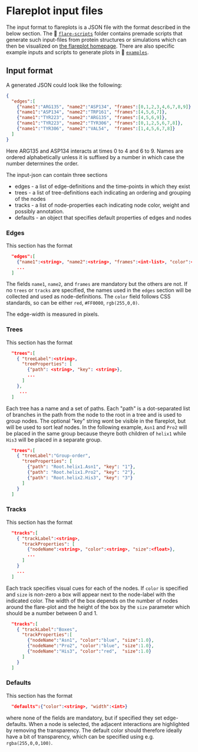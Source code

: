 # Flareplot input files

The input format to flareplots is a JSON file with the format described in the below section. The :file_folder: [`flare-scripts`](https://github.com/GPCRviz/flareplot/tree/master/input/flare-scripts) folder contains premade scripts that generate such input-files from protein structures or simulations which can then be visualized on [the flareplot homepage](https://gpcrviz.github.io/flareplot/?p=create). There are also specific example inputs and scripts to generate plots in :file_folder: [`examples`](https://github.com/GPCRviz/flareplot/tree/master/input/examples).


## Input format
A generated JSON could look like the following:

```json
{
  "edges":[
    {"name1":"ARG135", "name2":"ASP134", "frames":[0,1,2,3,4,6,7,8,9]},
    {"name1":"ASP134", "name2":"TRP161", "frames":[4,5,6,7]},
    {"name1":"TYR223", "name2":"ARG135", "frames":[4,5,6,9]},
    {"name1":"TYR223", "name2":"TYR306", "frames":[0,1,2,5,6,7,8]},
    {"name1":"TYR306", "name2":"VAL54",  "frames":[1,4,5,6,7,8]}
  ]
}
```
      
Here ARG135 and ASP134 interacts at times 0 to 4 and 6 to 9. Names are ordered alphabetically unless it is suffixed by a number in which case the number determines the order. 

The input-json can contain three sections
 * edges - a list of edge-definitions and the time-points in which they exist
 * trees - a list of tree-definitions each indicating an ordering and grouping of the nodes
 * tracks - a list of node-properties each indicating node color, weight and possibly annotation. 
 * defaults - an object that specifies default properties of edges and nodes

### Edges
This section has the format
```json
  "edges":[
    {"name1":<string>, "name2":<string>, "frames":<int-list>, "color":<string>, "width":<int>},
    ...
  ]
```
The fields `name1`, `name2`, and `frames` are mandatory but the others are not. If no `trees` or `tracks` are specified, the names used in the `edges` section will be collected and used as node-definitions. The `color` field follows CSS standards, so can be either `red`, `#FF0000`, `rgb(255,0,0)`.

The edge-width is measured in pixels. 

### Trees
This section has the format
```json
  "trees":[
    { "treeLabel":<string>, 
      "treeProperties": [
        {"path": <string>, "key": <string>},
        ...
      ]
    },
     ...
  ]
```
Each tree has a name and a set of paths. Each "path" is a dot-separated list of branches in the path from the node to the root in a tree and is used to group nodes. The optional "key" string wont be visible in the flareplot, but will be used to sort leaf nodes. In the following example, `Asn1` and `Pro2` will be placed in the same group because theyre both children of `helix1` while `His3` will be placed in a separate group. 
```json
  "trees":[
    { "treeLabel":"Group-order",
      "treeProperties": [
        {"path": "Root.helix1.Asn1", "key": "1"},
        {"path": "Root.helix1.Pro2", "key": "2"},
        {"path": "Root.helix2.His3", "key": "3"}
      ]
    }
  ]
```

### Tracks
This section has the format
```json
  "tracks":[
    { "trackLabel":<string>, 
      "trackProperties": [
        {"nodeName":<string>, "color":<string>, "size":<float>},
        ...
      ]
    }
    ...
  ]
```

Each track specifies visual cues for each of the nodes. If `color` is specified and `size` is non-zero a box will appear next to the node-label with the indicated color. The width of the box depends on the number of nodes around the flare-plot and the height of the box by the `size` parameter which should be a number between 0 and 1. 
```json
  "tracks":[
    { "trackLabel":"Boxes",
      "trackProperties":[
        {"nodeName":"Asn1", "color":"blue", "size":1.0},
        {"nodeName":"Pro2", "color":"blue", "size":1.0},
        {"nodeName":"His3", "color":"red",  "size":1.0}
      ]
    }
  ]
```


### Defaults
This section has the format
```json
  "defaults":{"color":<string>, "width":<int>}
```
where none of the fields are mandatory, but if specified they set edge-defaults. When a node is selected, the adjacent interactions are highlighted by removing the transparency. The default color should therefore ideally have a bit of transparency, which can be specified using e.g. `rgba(255,0,0,100)`. 

